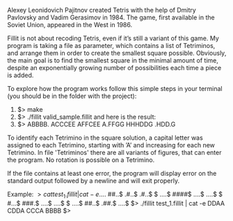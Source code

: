 Alexey Leonidovich Pajitnov created Tetris with the help of Dmitry Pavlovsky and Vadim Gerasimov in 1984. The game, first available in the Soviet Union, appeared in the West in 1986.

Fillit is not about recoding Tetris, even if it’s still a variant of this game. My program is taking a file as parameter, which contains a list of Tetriminos, and arrange them in order to create the smallest square possible.
Obviously, the main goal is to find the smallest square in the minimal amount of time, despite an exponentially growing number of possibilities each time a piece is added.

To explore how the program works follow this simple steps in your terminal (you should be in the folder with the project):
1. $> make
2. $> ./fillit valid_sample.fillit
and here is the result:
3. $> ABBBB.
	  ACCCEE
	  AFFCEE
	  A.FFGG
	  HHHDDG
	  .HDD.G

To identify each Tetrimino in the square solution, a capital letter was assigned to each Tetrimino, starting with ’A’ and increasing for each new Tetrimino.
In file 'Tetriminos' there are all variants of figures, that can enter the program. No rotation is possible on a Tetrimino.

If the file contains at least one error, the program will display error on the standard output followed by a newline and will exit properly.

Example:
$> cat test_1.fillit | cat -e
....$
##..$
.#..$
.#..$
$
....$
####$
....$
....$
$
#...$
###.$
....$
....$
$
....$
##..$
.##.$
....$
$> ./fillit test_1.fillit | cat -e
DDAA
CDDA
CCCA
BBBB
$>